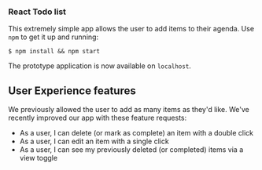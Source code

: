 ### React Todo list

This extremely simple app allows the user to add items to their agenda. Use
`npm` to get it up and running:

    $ npm install && npm start

The prototype application is now available on `localhost`.

## User Experience features

We previously allowed the user to add as many items as they'd like.
We've recently improved our app with these feature requests:

  * As a user, I can delete (or mark as complete) an item with a double click
  * As a user, I can edit an item with a single click
  * As a user, I can see my previously deleted (or completed) items via a view
    toggle
